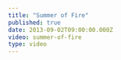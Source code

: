 ```yaml
---
title: "Summer of Fire"
published: true
date: 2013-09-02T09:00:00.000Z
video: summer-of-fire
type: video
---
```


